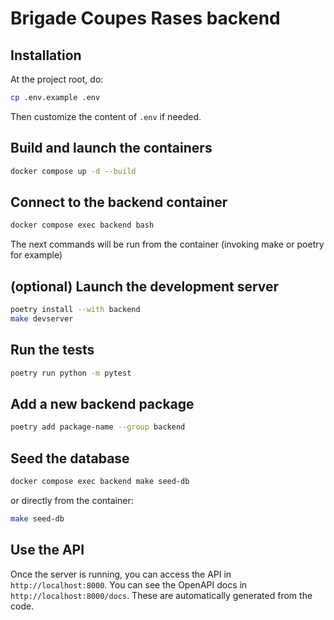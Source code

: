 # Brigade Coupes Rases backend

## Installation

At the project root, do:

```bash
cp .env.example .env
```

Then customize the content of `.env` if needed.

## Build and launch the containers
```bash
docker compose up -d --build
```

## Connect to the backend container

```bash
docker compose exec backend bash
```
The next commands will be run from the container (invoking make or poetry for example)

## (optional) Launch the development server

```bash
poetry install --with backend
make devserver
```

## Run the tests

```bash
poetry run python -m pytest
```

## Add a new backend package

```bash
poetry add package-name --group backend
```

## Seed the database

```bash
docker compose exec backend make seed-db
```
or directly from the container:

```bash
make seed-db
```

## Use the API

Once the server is running, you can access the API in `http://localhost:8000`.
You can see the OpenAPI docs in `http://localhost:8000/docs`. These are automatically generated from the code.
